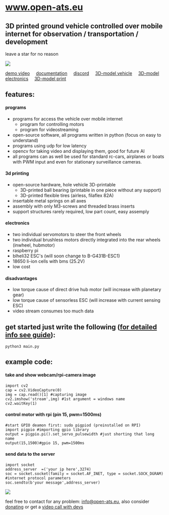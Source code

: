 # www.open-ats.eu
## 3D printed ground vehicle controlled over mobile internet for observation / transportation / development

leave a star for no reason

<img src="https://www.open-ats.eu/linking/vehicleclear.png">

[demo video](https://www.youtube.com/watch?v=fuw2pRNdg8U) &nbsp;&nbsp;&nbsp;
[documentation](https://www.open-ats.eu/docs.html) &nbsp;&nbsp;&nbsp;
[discord](https://discord.com/channels/995806628077109268/995806628639158344) &nbsp;&nbsp;&nbsp;
[3D-model vehicle](https://www.open-ats.eu/3dmodel_main.html) &nbsp;&nbsp;&nbsp;
[3D-model electronics](https://www.open-ats.eu/3dmodel_elec.html) &nbsp;&nbsp;&nbsp;
[3D-model print](https://www.open-ats.eu/3dmodel_print.html)

## features:
#### programs
- programs for access the vehicle over mobile internet 
  - program for controlling motors
  - program for videostreaming
- open-source software, all programs written in python (focus on easy to understand)
- programs using udp for low latency
- opencv for taking video and displaying them, good for future AI 
- all programs can as well be used for standard rc-cars, airplanes or boats <br /> with PWM input and even for stationary surveillance cameras.

#### 3d printing
- open-source hardware, hole vehicle 3D-printable
  - 3D-printed ball bearing (printable in one piece without any support)
  - 3D-printed flexible tires (airless, filaflex 82A)
- insertable metal springs on all axes
- assembly with only M3-screws and threaded brass inserts
- support structures rarely required, low part count, easy assemply

#### electronics
- two individual servomotors to steer the front wheels
- two individual brushless motors directly integrated into the rear wheels 
  (inwheel, hubmotor)
- raspberry pi
- blheli32 ESC's (will soon change to B-G431B-ESC1)
- 18650 li-ion cells with bms (25.2V)
- low cost

#### disadvantages
- low torque cause of direct drive hub motor (will increase with planetary gear)
- low torque cause of sensorless ESC (will increase with current sensing ESC)
- video stream consumes too much data
## get started just write the following ([for detailed info see guide](https://github.com/Open-ATS-Github/Newone/blob/main/002_program/readme.txt)):
```
python3 main.py
```

## example code:
#### take and show webcam/rpi-camera image
```
import cv2
cap = cv2.VideoCapture(0)
img = cap.read()[1] #capturing image
cv2.imshow('stream',img) #1st argument = windows name
cv2.waitKey(1)
```
#### control motor with rpi (pin 15, pwm=1500ms)
```
#start GPIO deamon first: sudo pigpiod (preinstalled on RPI)
import pigpio #importing gpio library 
output = pigpio.pi().set_servo_pulsewidth #just shorting that long name
output(15,1500)#gpio 15, pwm=1500ms
```
#### send data to the server
```
import socket
address_server	=('your ip here',3274)
soc = socket.socket(family = socket.AF_INET, type = socket.SOCK_DGRAM) #internet protocol parameters
soc.sendto(b'your message',address_server)
```
<img src="https://www.open-ats.eu/3dfiles/print.jpg">

feel free to contact for any problem: info@open-ats.eu, also consider [donating](https://www.open-ats.eu/donate.html) or get a 
[video call with devs](https://www.open-ats.eu/contact.html)
